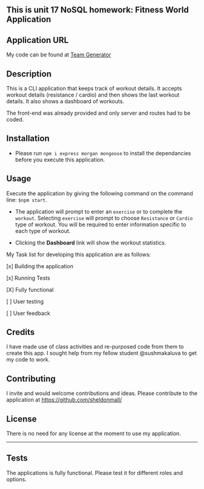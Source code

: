 ## This is unit 17 NoSQL homework: Fitness World Application

## Application URL

My code can be found at [Team Generator](https://sheldonmall.github.io/team-generator/) 

## Description

This is a CLI application that keeps track of workout details. It accepts workout details (resistance / cardio) and then shows the last workout details. It also shows a dashboard of workouts. 

The front-end was already provided and only server and routes had to be coded.

## Installation

* Please run `npm i express morgan mongoose` to install the dependancies before you execute this application.

## Usage 

Execute the application by giving the following command on the command line:
`$npm start`.

* The application will prompt to enter an `exercise` or to complete the `workout`. Selecting `exercise` will prompt to choose `Resistance` or `Cardio` type of workout. You will be required to enter information specific to each type of workout.

- Clicking the **Dashboard** link will show the workout statistics. 

My Task list for developing this application are as follows:

[x] Building the application

[x] Running Tests 

[X] Fully functional

[ ] User testing

[ ] User feedback 

## Credits

I have made use of class activities and re-purposed code from them to create this app. I sought help from my fellow student @sushmakaluva to get my code to work.

## Contributing

I invite and would welcome contributions and ideas. Please contribute to the application at https://github.com/sheldonmall/

## License

There is no need for any license at the moment to use my application.

---

## Tests

The applications is fully functional. Please test it for different roles and options.
